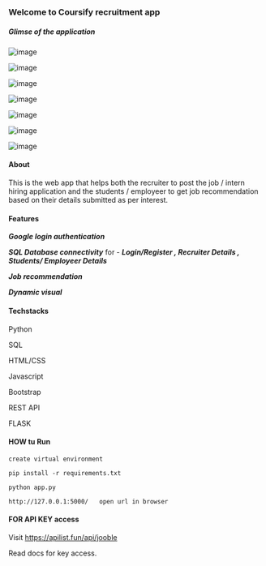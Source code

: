 ### Welcome to Coursify recruitment app

##### Glimse of the application

![image](https://github.com/ups1610/coursify_recruitment_webapp/assets/75423160/86a02606-6dd6-40ad-ad5b-ca25527eec1f)

![image](https://github.com/ups1610/coursify_recruitment_webapp/assets/75423160/63be83d8-c063-4a95-aa67-889d8febeeb4)

![image](https://github.com/ups1610/coursify_recruitment_webapp/assets/75423160/579b9299-ab54-4296-96da-c2e7976b7b8c)

![image](https://github.com/ups1610/coursify_recruitment_webapp/assets/75423160/c8f14b75-8b2f-4378-b9a9-ffc146cdf490)

![image](https://github.com/ups1610/coursify_recruitment_webapp/assets/75423160/bb1bda53-7170-4777-8a0c-004aa4143b13)

![image](https://github.com/ups1610/coursify_recruitment_webapp/assets/75423160/c934da06-ff90-4e81-b4ae-d833c4fba7cb)

![image](https://github.com/ups1610/coursify_recruitment_webapp/assets/75423160/f8bce789-a56b-4579-a507-77acffeefede)

#### About

This is the web app that helps both the recruiter to post the job / intern hiring application and 
the students / employeer to get job recommendation based on their details submitted as per interest.

#### Features

***Google login authentication***

***SQL Database connectivity*** for -  ***Login/Register , Recruiter Details , Students/ Employeer Details***

***Job recommendation***

***Dynamic visual***

#### Techstacks

Python

SQL

HTML/CSS

Javascript

Bootstrap

REST API

FLASK

#### HOW tu Run

```
create virtual environment

pip install -r requirements.txt

python app.py

http://127.0.0.1:5000/   open url in browser
```

#### FOR API KEY access

Visit https://apilist.fun/api/jooble

Read docs for key access.






